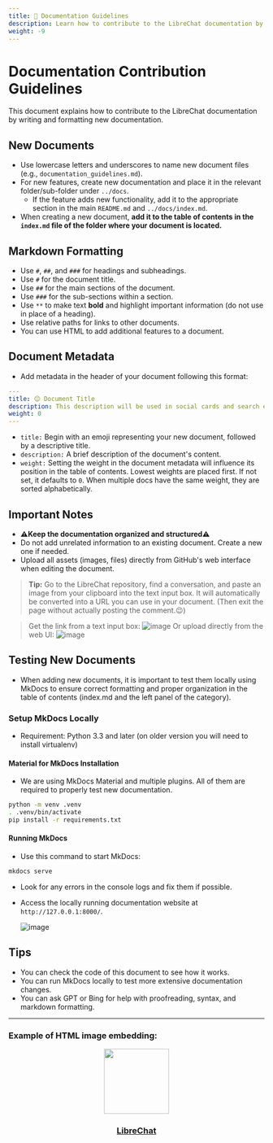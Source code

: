 ```yaml
---
title: 📝 Documentation Guidelines
description: Learn how to contribute to the LibreChat documentation by following these guidelines.
weight: -9
---
```


# Documentation Contribution Guidelines

This document explains how to contribute to the LibreChat documentation by writing and formatting new documentation.

## New Documents

- Use lowercase letters and underscores to name new document files (e.g., `documentation_guidelines.md`).
- For new features, create new documentation and place it in the relevant folder/sub-folder under `../docs`.
  - If the feature adds new functionality, add it to the appropriate section in the main `README.md` and `../docs/index.md`.
- When creating a new document, **add it to the table of contents in the `index.md` file of the folder where your document is located.**

## Markdown Formatting

- Use `#`, `##`, and `###` for headings and subheadings.
- Use `#` for the document title.
- Use `##` for the main sections of the document.
- Use `###` for the sub-sections within a section.
- Use `**` to make text **bold** and highlight important information (do not use in place of a heading).
- Use relative paths for links to other documents.
- You can use HTML to add additional features to a document.

## Document Metadata

- Add metadata in the header of your document following this format:

```yaml
---
title: 😊 Document Title
description: This description will be used in social cards and search engine results.
weight: 0
---
```

- `title:` Begin with an emoji representing your new document, followed by a descriptive title.
- `description:` A brief description of the document's content.
- `weight:` Setting the weight in the document metadata will influence its position in the table of contents. Lowest weights are placed first. If not set, it defaults to `0`. When multiple docs have the same weight, they are sorted alphabetically.

## Important Notes

- **⚠️Keep the documentation organized and structured⚠️**
- Do not add unrelated information to an existing document. Create a new one if needed.
- Upload all assets (images, files) directly from GitHub's web interface when editing the document.

> **Tip:** Go to the LibreChat repository, find a conversation, and paste an image from your clipboard into the text input box. It will automatically be converted into a URL you can use in your document. (Then exit the page without actually posting the comment.😉)

> Get the link from a text input box:
> ![image](https://github.com/danny-avila/LibreChat/assets/32828263/c1612f93-a6c0-4af7-9965-9f83872cff00)
> Or upload directly from the web UI:
> ![image](https://github.com/danny-avila/LibreChat/assets/32828263/4f138ab4-31a5-4fae-a459-5335e5ff25a8)

## Testing New Documents

- When adding new documents, it is important to test them locally using MkDocs to ensure correct formatting and proper organization in the table of contents (index.md and the left panel of the category).

### Setup MkDocs Locally

- Requirement: Python 3.3 and later (on older version you will need to install virtualenv)

#### Material for MkDocs Installation

- We are using MkDocs Material and multiple plugins. All of them are required to properly test new documentation.

```sh
python -m venv .venv
. .venv/bin/activate
pip install -r requirements.txt
```

#### Running MkDocs

- Use this command to start MkDocs:

```sh
mkdocs serve
```

- Look for any errors in the console logs and fix them if possible.
- Access the locally running documentation website at `http://127.0.0.1:8000/`.

  ![image](https://github.com/danny-avila/LibreChat/assets/32828263/d5489a5f-2b4d-4cf5-b8a1-d0ea1d8a67cd)

## Tips

- You can check the code of this document to see how it works.
- You can run MkDocs locally to test more extensive documentation changes.
- You can ask GPT or Bing for help with proofreading, syntax, and markdown formatting.

---

### Example of HTML image embedding:

<p align="center">
  <a href="https://discord.librechat.ai">
    <img src="https://github.com/danny-avila/LibreChat/assets/32828263/45890a7c-5b8d-4650-a6e0-aa5d7e4951c3" height="128" width="128">
  </a>
  <a href="https://librechat.ai">
    <h3 align="center">LibreChat</h3>
  </a>
</p>
